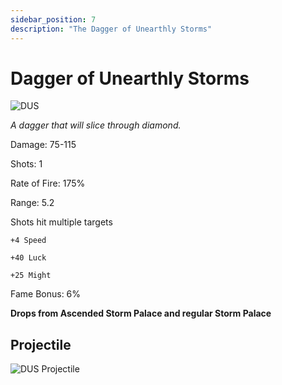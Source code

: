 ```yaml
---
sidebar_position: 7
description: "The Dagger of Unearthly Storms"
---
```


# Dagger of Unearthly Storms

![DUS](https://vwiki.valorserver.com/api/item/picture/dagger%20of%20unearthly%20storms)

<i>A dagger that will slice through diamond.</i>

Damage: 75-115

Shots: 1

Rate of Fire: 175%

Range: 5.2

Shots hit multiple targets

    +4 Speed
    
    +40 Luck
    
    +25 Might
    
Fame Bonus: 6%

**Drops from Ascended Storm Palace and regular Storm Palace**

## Projectile 

![DUS Projectile](https://cdn.discordapp.com/attachments/1160376179996496013/1170828859768311918/unearthlystorms.gif)
